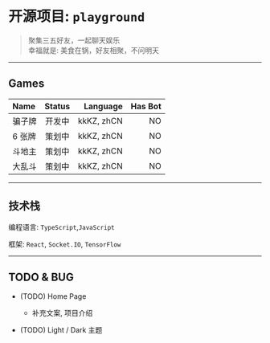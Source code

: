# 开源项目: `playground`

> 聚集三五好友，一起聊天娱乐
> <br />幸福就是: 美食在锅，好友相聚，不问明天

---

## Games

| Name   | Status |   Language | Has Bot |
| :----- | :----: | ---------: | ------: |
| 骗子牌 | 开发中 | kkKZ, zhCN |      NO |
| 6 张牌 | 策划中 | kkKZ, zhCN |      NO |
| 斗地主 | 策划中 | kkKZ, zhCN |      NO |
| 大乱斗 | 策划中 | kkKZ, zhCN |      NO |

---

## 技术栈

编程语言: `TypeScript`,`JavaScript`

框架: `React`, `Socket.IO`, `TensorFlow`

---

## TODO & BUG

<!-- - (BUG) Xxx Page -->
  <!-- - Xxx problem -->

- (TODO) Home Page

  - 补充文案, 项目介绍

- (TODO) Light / Dark 主题
